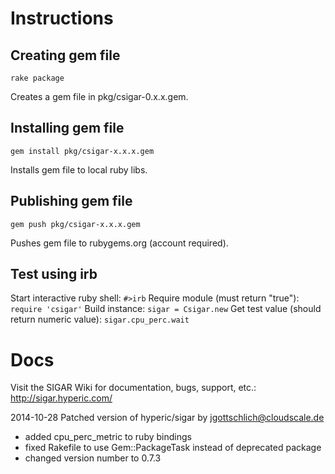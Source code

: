 # Instructions
## Creating gem file
`rake package`

Creates a gem file in pkg/csigar-0.x.x.gem.

## Installing gem file
`gem install pkg/csigar-x.x.x.gem`

Installs gem file to local ruby libs.

## Publishing gem file
`gem push pkg/csigar-x.x.x.gem`

Pushes gem file to rubygems.org (account required).

## Test using irb
Start interactive ruby shell:
`#>irb`
Require module (must return "true"):
`require 'csigar'`
Build instance:
`sigar = Csigar.new`
Get test value (should return numeric value):
`sigar.cpu_perc.wait`


# Docs

Visit the SIGAR Wiki for documentation, bugs, support, etc.:
http://sigar.hyperic.com/

2014-10-28
Patched version of hyperic/sigar by jgottschlich@cloudscale.de
- added cpu_perc_metric to ruby bindings
- fixed Rakefile to use Gem::PackageTask instead of deprecated package
- changed version number to 0.7.3


